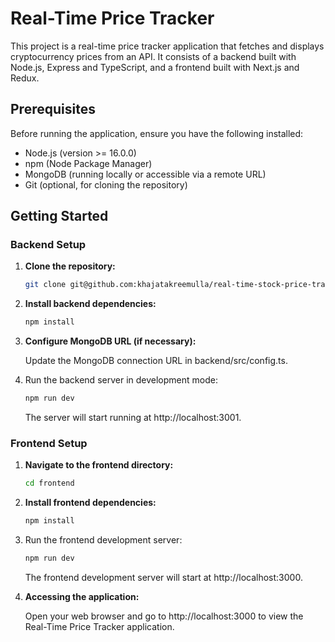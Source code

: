 # Real-Time Price Tracker

This project is a real-time price tracker application that fetches and displays cryptocurrency prices from an API. It consists of a backend built with Node.js, Express and TypeScript, and a frontend built with Next.js and Redux.

## Prerequisites

Before running the application, ensure you have the following installed:

- Node.js (version >= 16.0.0)
- npm (Node Package Manager)
- MongoDB (running locally or accessible via a remote URL)
- Git (optional, for cloning the repository)

## Getting Started

### Backend Setup

1. **Clone the repository:**

   ```bash
   git clone git@github.com:khajatakreemulla/real-time-stock-price-traker.git
    ```
2. **Install backend dependencies:**
    
    ```bash
    npm install
    ```
3. **Configure MongoDB URL (if necessary):**

    Update the MongoDB connection URL in backend/src/config.ts.
4. Run the backend server in development mode:
    ```bash
    npm run dev
    ```
    The server will start running at http://localhost:3001.

### Frontend Setup

1. **Navigate to the frontend directory:**

    ```bash
    cd frontend
    ```
2. **Install frontend dependencies:**

    ```bash
    npm install
    ```
3. Run the frontend development server:

    ```bash
    npm run dev
    ```
    The frontend development server will start at http://localhost:3000.

4. **Accessing the application:**

    Open your web browser and go to http://localhost:3000 to view the Real-Time Price Tracker application.


